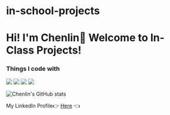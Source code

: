 # in-school-projects

<h1>Hi! I'm Chenlin👏 Welcome to In-Class Projects! </h1>

### Things I code with
![](https://img.shields.io/badge/python-gray?style=for-the-badge&logo=python&logoColor=orange)
![](https://img.shields.io/badge/sql-yellow?style=for-the-badge&logo=postgresql&logoColor=blue)
![](https://img.shields.io/badge/MachineLearning-gray?style=for-the-badge&logo=tensorflow&logoColor=orange)
![](https://img.shields.io/badge/R-yellow?style=for-the-badge&logo=R&logoColor=blue)

![Chenlin's GitHub stats](https://github-readme-stats.vercel.app/api?username=chenlzhu)

My LinkedIn Profile👉  [Here](https://www.linkedin.com/in/chenlin-zhu/) 👈
